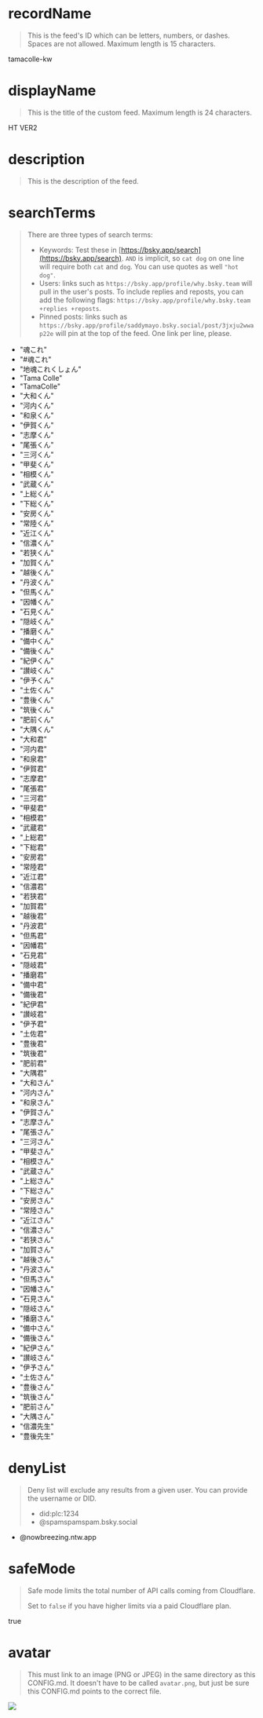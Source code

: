 
# recordName

> This is the feed's ID which can be letters, numbers, or dashes. Spaces are not allowed. Maximum length is 15 characters.

tamacolle-kw

# displayName

> This is the title of the custom feed. Maximum length is 24 characters.

HT VER2

# description

> This is the description of the feed.


# searchTerms

> There are three types of search terms:
>
> - Keywords: Test these in [https://bsky.app/search](https://bsky.app/search). `AND` is implicit, so `cat dog` on one line will require both `cat` and `dog`. You can use quotes as well `"hot dog"`.
> - Users: links such as `https://bsky.app/profile/why.bsky.team` will pull in the user's posts. To include replies and reposts, you can add the following flags: `https://bsky.app/profile/why.bsky.team +replies +reposts`.
> - Pinned posts: links such as `https://bsky.app/profile/saddymayo.bsky.social/post/3jxju2wwap22e` will pin at the top of the feed. One link per line, please.

- "魂これ"
- "#魂これ"
- "地魂これくしょん"
- "Tama Colle"
- "TamaColle"
- "大和くん"
- "河内くん"
- "和泉くん"
- "伊賀くん"
- "志摩くん"
- "尾張くん"
- "三河くん"
- "甲斐くん"
- "相模くん"
- "武蔵くん"
- "上総くん"
- "下総くん"
- "安房くん"
- "常陸くん"
- "近江くん"
- "信濃くん"
- "若狭くん"
- "加賀くん"
- "越後くん"
- "丹波くん"
- "但馬くん"
- "因幡くん"
- "石見くん"
- "隠岐くん"
- "播磨くん"
- "備中くん"
- "備後くん"
- "紀伊くん"
- "讃岐くん"
- "伊予くん"
- "土佐くん"
- "豊後くん"
- "筑後くん"
- "肥前くん"
- "大隅くん"
- "大和君"
- "河内君"
- "和泉君"
- "伊賀君"
- "志摩君"
- "尾張君"
- "三河君"
- "甲斐君"
- "相模君"
- "武蔵君"
- "上総君"
- "下総君"
- "安房君"
- "常陸君"
- "近江君"
- "信濃君"
- "若狭君"
- "加賀君"
- "越後君"
- "丹波君"
- "但馬君"
- "因幡君"
- "石見君"
- "隠岐君"
- "播磨君"
- "備中君"
- "備後君"
- "紀伊君"
- "讃岐君"
- "伊予君"
- "土佐君"
- "豊後君"
- "筑後君"
- "肥前君"
- "大隅君"
- "大和さん"
- "河内さん"
- "和泉さん"
- "伊賀さん"
- "志摩さん"
- "尾張さん"
- "三河さん"
- "甲斐さん"
- "相模さん"
- "武蔵さん"
- "上総さん"
- "下総さん"
- "安房さん"
- "常陸さん"
- "近江さん"
- "信濃さん"
- "若狭さん"
- "加賀さん"
- "越後さん"
- "丹波さん"
- "但馬さん"
- "因幡さん"
- "石見さん"
- "隠岐さん"
- "播磨さん"
- "備中さん"
- "備後さん"
- "紀伊さん"
- "讃岐さん"
- "伊予さん"
- "土佐さん"
- "豊後さん"
- "筑後さん"
- "肥前さん"
- "大隅さん"
- "信濃先生"
- "豊後先生"

# denyList

> Deny list will exclude any results from a given user. You can provide the username or DID.
>
> - did:plc:1234
> - @spamspamspam.bsky.social

- @nowbreezing.ntw.app

# safeMode

> Safe mode limits the total number of API calls coming from Cloudflare.
>
> Set to `false` if you have higher limits via a paid Cloudflare plan.

true

# avatar

> This must link to an image (PNG or JPEG) in the same directory as this CONFIG.md. It doesn't have to be called `avatar.png`, but just be sure this CONFIG.md points to the correct file.

![](avatar.png)
